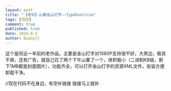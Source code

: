 ```yaml
---
layout: post
title: "【老坑】山寨金山打字——TypeExercise"
tags: [项目]
comment: true
published: true
date: 2018-8-2
author: Duanyll
---
```


这个是将近一年前的老作品，主要是金山打字对1080P支持很不好，大黑边，极其不爽，还有广告，就自己花了两个下午山寨了一个，体积极小（二进制KB级，剩下1MB都是封面图片），功能齐全，可以打开金山打字的资源XML文件，安装方便卸载干净。

//现在代码不在身边，有空补链接
链接马上就补